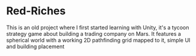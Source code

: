 # Red-Riches
 This is an old project where I first started learning with Unity, it's a tycoon strategy game about building a trading company on Mars. It features a spherical world with a working 2D pathfinding grid mapped to it, simple UI and building placement
